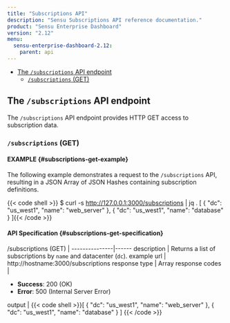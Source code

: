```yaml
---
title: "Subscriptions API"
description: "Sensu Subscriptions API reference documentation."
product: "Sensu Enterprise Dashboard"
version: "2.12"
menu:
  sensu-enterprise-dashboard-2.12:
    parent: api
---
```


- [The `/subscriptions` API endpoint](#the-subscriptions-api-endpoint)
  - [`/subscriptions` (GET)](#subscriptions-get)

## The `/subscriptions` API endpoint

The `/subscriptions` API endpoint provides HTTP GET access to subscription
data.

### `/subscriptions` (GET)

#### EXAMPLE {#subscriptions-get-example}

The following example demonstrates a request to the `/subscriptions` API, resulting in
a JSON Array of JSON Hashes containing subscription definitions.

{{< code shell >}}
$ curl -s http://127.0.0.1:3000/subscriptions | jq .
[
  {
    "dc": "us_west1",
    "name": "web_server"
  },
  {
    "dc": "us_west1",
    "name": "database"
  }
]{{< /code >}}

#### API Specification {#subscriptions-get-specification}

/subscriptions (GET)  | 
---------------|------
description    | Returns a list of subscriptions by `name` and datacenter (`dc`).
example url    | http://hostname:3000/subscriptions
response type  | Array
response codes | <ul><li>**Success**: 200 (OK)</li><li>**Error**: 500 (Internal Server Error)</li></ul>
output         | {{< code shell >}}[
  {
    "dc": "us_west1",
    "name": "web_server"
  },
  {
    "dc": "us_west1",
    "name": "database"
  }
]
{{< /code >}}

